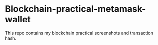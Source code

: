 # Blockchain-practical-metamask-wallet
This repo contains my blockchain practical screenshots and transaction hash.
